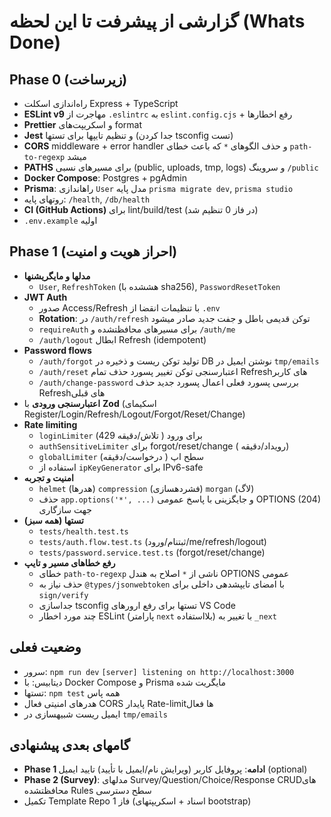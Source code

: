 ﻿# گزارشی از پیشرفت تا این لحظه (Whats Done)

## Phase 0 (زیرساخت)
- راه‌اندازی اسکلت Express + TypeScript
- **ESLint v9** مهاجرت از `.eslintrc` به `eslint.config.cjs` + رفع اخطارها
- **Prettier** و اسکریپت‌های format
- **Jest** و تنظیم تایپها برای تستها (جدا کردن tsconfig تست)
- **CORS** middleware + error handler و حذف الگوهای `*` که باعث خطای `path-to-regexp` میشد
- **PATHS** برای مسیرهای نسبی (public, uploads, tmp, logs) و سروینگ `/public`
- **Docker Compose**: Postgres + pgAdmin
- **Prisma**: راهاندازی `User` مدل پایه `prisma migrate dev`, `prisma studio`
- روتهای پایه: `/health`, `/db/health`
- **CI (GitHub Actions)** برای lint/build/test (در فاز 0 تنظیم شد)
- `.env.example` اولیه

## Phase 1 (احراز هویت و امنیت)
- **مدلها و مایگریشنها**
  - `User`, `RefreshToken` (هششده با sha256), `PasswordResetToken`
- **JWT Auth**
  - صدور Access/Refresh با تنظیمات انقضا از `.env`
  - **Rotation**: در `/auth/refresh` توکن قدیمی باطل و جفت جدید صادر میشود
  - `requireAuth` برای مسیرهای محافظتشده و `/auth/me`
  - `/auth/logout` ابطال Refresh (idempotent)
- **Password flows**
  - `/auth/forgot`  تولید توکن ریست و ذخیره در DB نوشتن ایمیل در `tmp/emails`
  - `/auth/reset`  اعتبارسنجی توکن تغییر پسورد حذف تمام Refreshهای کاربر
  - `/auth/change-password`  بررسی پسورد فعلی اعمال پسورد جدید حذف Refreshهای قبلی
- **اعتبارسنجی ورودی** با **Zod** (اسکیمای Register/Login/Refresh/Logout/Forgot/Reset/Change)
- **Rate limiting**
  - `loginLimiter` برای ورود ( تلاش/دقیقه  429)
  - `authSensitiveLimiter` برای forgot/reset/change ( رویداد/دقیقه)
  - `globalLimiter` سطح اپ ( درخواست/دقیقه)
  - استفاده از `ipKeyGenerator` برای IPv6-safe
- **امنیت و تجربه**
  - `helmet` (هدرها) `compression` (فشردهسازی) `morgan` (لاگ)
  - حذف `app.options('*', ...)` و جایگزینی با پاسخ عمومی OPTIONS (204) جهت سازگاری
- **تستها (همه سبز)**
  - `tests/health.test.ts` 
  - `tests/auth.flow.test.ts` (ثبتنام/ورود/me/refresh/logout) 
  - `tests/password.service.test.ts` (forgot/reset/change) 
- **رفع خطاهای مسیر و تایپ**
  - خطای `path-to-regexp` ناشی از `*`  اصلاح به هندل OPTIONS عمومی
  - حذف نیاز به `@types/jsonwebtoken` با امضای تایپشدهی داخلی برای `sign/verify`
  - جداسازی tsconfig تستها برای رفع ارورهای VS Code
  - چند مورد اخطار ESLint (پارامتر `next` بلااستفاده) با تغییر به `_next`

## وضعیت فعلی
- سرور: `npm run dev`  `[server] listening on http://localhost:3000`
- دیتابیس: با Docker Compose و Prisma مایگریت شده
- تستها: `npm test`   همه پاس
- هدرهای امنیتی فعال CORS پایدار Rate-limitها فعال
- ایمیل ریست شبیهسازی در `tmp/emails`

## گامهای بعدی پیشنهادی
- **Phase 1 ادامه**: پروفایل کاربر (ویرایش نام/ایمیل با تأیید) تایید ایمیل (optional)
- **Phase 2 (Survey)**: مدلهای Survey/Question/Choice/Response CRUDهای محافظتشده Rules سطح دسترسی
- تکمیل Template Repo فاز 1 (اسناد + اسکریپتهای bootstrap)
